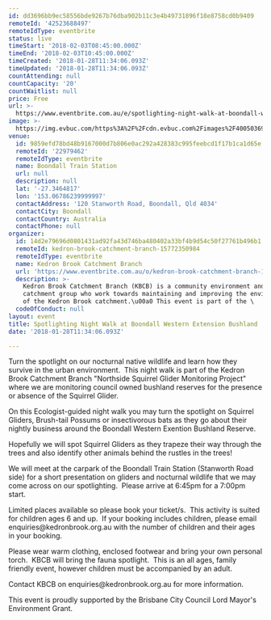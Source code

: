 ```yaml
---
id: dd3696bb9ec58556bde9267b76dba902b11c3e4b49731896f18e8758cd0b9409
remoteId: '42523688497'
remoteIdType: eventbrite
status: live
timeStart: '2018-02-03T08:45:00.000Z'
timeEnd: '2018-02-03T10:45:00.000Z'
timeCreated: '2018-01-28T11:34:06.093Z'
timeUpdated: '2018-01-28T11:34:06.093Z'
countAttending: null
countCapacity: '20'
countWaitlist: null
price: Free
url: >-
  https://www.eventbrite.com.au/e/spotlighting-night-walk-at-boondall-western-extension-bushland-tickets-42523688497?aff=ebapi
image: >-
  https://img.evbuc.com/https%3A%2F%2Fcdn.evbuc.com%2Fimages%2F40050369%2F235772871538%2F1%2Foriginal.jpg?s=430928800a4d4e142879d0baf58a17a8
venue:
  id: 9859efd78bd48b9167000d7b806e0ac292a428383c995feebcd1f17b1ca1d65e
  remoteId: '22979462'
  remoteIdType: eventbrite
  name: Boondall Train Station
  url: null
  description: null
  lat: '-27.3464817'
  lon: '153.06786239999997'
  contactAddress: '120 Stanworth Road, Boondall, Qld 4034'
  contactCity: Boondall
  contactCountry: Australia
  contactPhone: null
organizer:
  id: 14d2e79696d0801431ad92fa43d746ba480402a33bf4b9d54c50f27761b496b1
  remoteId: kedron-brook-catchment-branch-15772350984
  remoteIdType: eventbrite
  name: Kedron Brook Catchment Branch
  url: 'https://www.eventbrite.com.au/o/kedron-brook-catchment-branch-15772350984'
  description: >-
    Kedron Brook Catchment Branch (KBCB) is a community environment and
    catchment group who work towards maintaining and improving the environment
    of the Kedron Brook catchment.\u00a0 This event is part of the \
  codeOfConduct: null
layout: event
title: Spotlighting Night Walk at Boondall Western Extension Bushland
date: '2018-01-28T11:34:06.093Z'

---
```

<P>Turn the spotlight on our nocturnal native wildlife and learn how they survive in the urban environment.  This night walk is part of the Kedron Brook Catchment Branch "Northside Squirrel Glider Monitoring Project" where we are monitoring council owned bushland reserves for the presence or absence of the Squirrel Glider.</P>
<P>On this Ecologist-guided night walk you may turn the spotlight on Squirrel Gliders, Brush-tail Possums or insectivorous bats as they go about their nightly business around the Boondall Western Exention Bushland Reserve.</P>
<P>Hopefully we will spot Squirrel Gliders as they trapeze their way through the trees and also identify other animals behind the rustles in the trees!</P>
<P>We will meet at the carpark of the Boondall Train Station (Stanworth Road side) for a short presentation on gliders and nocturnal wildlife that we may come across on our spotlighting.  Please arrive at 6:45pm for a 7:00pm start.</P>
<P>Limited places available so please book your ticket/s.  This activity is suited for children ages 6 and up.  If your booking includes children, please email enquiries@kedronbrook.org.au with the number of children and their ages in your booking.</P>
<P>Please wear warm clothing, enclosed footwear and bring your own personal torch.  KBCB will bring the fauna spotlight.  This is an all ages, family friendly event, however children must be accompanied by an adult.</P>
<P>Contact KBCB on enquiries@kedronbrook.org.au for more information.</P>
<P>This event is proudly supported by the Brisbane City Council Lord Mayor's Environment Grant.</P>
